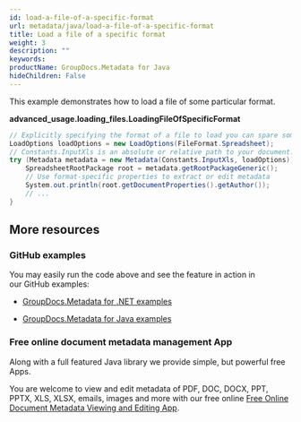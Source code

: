 ```yaml
---
id: load-a-file-of-a-specific-format
url: metadata/java/load-a-file-of-a-specific-format
title: Load a file of a specific format
weight: 3
description: ""
keywords: 
productName: GroupDocs.Metadata for Java
hideChildren: False
---
```

This example demonstrates how to load a file of some particular format.

**advanced\_usage.loading\_files.LoadingFileOfSpecificFormat**

```csharp
// Explicitly specifying the format of a file to load you can spare some time on detecting the format
LoadOptions loadOptions = new LoadOptions(FileFormat.Spreadsheet);
// Constants.InputXls is an absolute or relative path to your document. Ex: @"C:\Docs\source.xls"
try (Metadata metadata = new Metadata(Constants.InputXls, loadOptions)) {
	SpreadsheetRootPackage root = metadata.getRootPackageGeneric();
	// Use format-specific properties to extract or edit metadata
	System.out.println(root.getDocumentProperties().getAuthor());
	// ...
}
```

## More resources

### GitHub examples

You may easily run the code above and see the feature in action in our GitHub examples:

*   [GroupDocs.Metadata for .NET examples](https://github.com/groupdocs-metadata/GroupDocs.Metadata-for-.NET)
    
*   [GroupDocs.Metadata for Java examples](https://github.com/groupdocs-metadata/GroupDocs.Metadata-for-Java)
    

### Free online document metadata management App

Along with a full featured Java library we provide simple, but powerful free Apps.

You are welcome to view and edit metadata of PDF, DOC, DOCX, PPT, PPTX, XLS, XLSX, emails, images and more with our free online [Free Online Document Metadata Viewing and Editing App](https://products.groupdocs.app/metadata).
